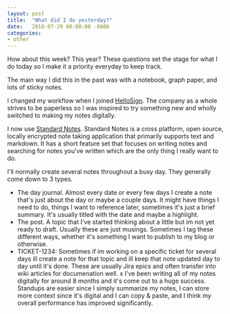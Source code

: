```yaml
---
layout: post
title:  "What did I do yesterday?"
date:   2018-07-29 00:00:00 -0800
categories:
- other
---
```


How about this week? This year? These questions set the stage for what I do today so I make it a priority everyday to keep track.

The main way I did this in the past was with a notebook, graph paper, and lots of sticky notes. 

I changed my workflow when I joined [HelloSign](https://www.hellosign.com/). The company as a whole strives to be paperless so I was inspired to try something new and wholly switched to making my notes digitally.

I now use [Standard Notes](https://standardnotes.org/). Standard Notes is a cross platform, open source, locally encrypted note taking application that primarily supports text and markdown. It has a short feature set that focuses on writing notes and searching for notes you've written which are the only thing I really want to do. 

I'll normally create several notes throughout a busy day. They generally come down to 3 types.
* The day journal. Almost every date or every few days I create a note that's just about the day or maybe a couple days. It might have things I need to do, things I want to reference later, sometimes it's just a brief summary. It's usually titled with the date and maybe a highlight.
* The post. A topic that I've started thinking about a little but im not yet ready to draft. Usually these are just musings. Sometimes I tag these different ways, whether it's something I want to publish to my blog or otherwise.
* TICKET-1234: Sometimes if im working on a specific ticket for several days ill create a note for that topic and ill keep that note updated day to day until it's done. These are usually Jira epics and often transfer into wiki articles for documenation well.
x
I've been writing all of my notes digitally for around 8 months and it's come out to a huge success. Standups are easier since I simply summarize my notes, I can store more context since it's digital and I can copy & paste, and I think my overall performance has improved significantly. 